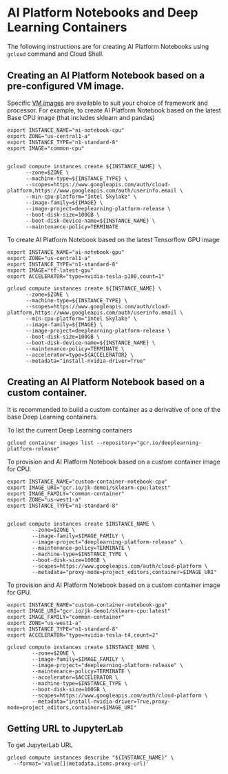 # AI Platform Notebooks and Deep Learning Containers
The following instructions are for creating AI Platform Notebooks using `gcloud` command and Cloud Shell.

## Creating an AI Platform Notebook based on a pre-configured VM image.

Specific [VM images](https://cloud.google.com/deep-learning-vm/docs/images) are available to suit your choice of framework and processor. For example, to create AI Platform Notebook based on the latest Base CPU image (that includes sklearn and pandas)

```
export INSTANCE_NAME="ai-notebook-cpu"
export ZONE="us-central1-a"
export INSTANCE_TYPE="n1-standard-8"
export IMAGE="common-cpu"


gcloud compute instances create ${INSTANCE_NAME} \
      --zone=$ZONE \
      --machine-type=${INSTANCE_TYPE} \
      --scopes=https://www.googleapis.com/auth/cloud-platform,https://www.googleapis.com/auth/userinfo.email \
      --min-cpu-platform="Intel Skylake" \
      --image-family=${IMAGE} \
      --image-project=deeplearning-platform-release \
      --boot-disk-size=100GB \
      --boot-disk-device-name=${INSTANCE_NAME} \
      --maintenance-policy=TERMINATE 
```

To create AI Platform Notebook based on the latest Tensorflow GPU image
```
export INSTANCE_NAME="ai-notebook-gpu"
export ZONE="us-central1-a"
export INSTANCE_TYPE="n1-standard-8"
export IMAGE="tf-latest-gpu"
export ACCELERATOR="type=nvidia-tesla-p100,count=1"      
      
gcloud compute instances create ${INSTANCE_NAME} \
      --zone=$ZONE \
      --machine-type=${INSTANCE_TYPE} \
      --scopes=https://www.googleapis.com/auth/cloud-platform,https://www.googleapis.com/auth/userinfo.email \
      --min-cpu-platform="Intel Skylake" \
      --image-family=${IMAGE} \
      --image-project=deeplearning-platform-release \
      --boot-disk-size=100GB \
      --boot-disk-device-name=${INSTANCE_NAME} \
      --maintenance-policy=TERMINATE \
      --accelerator=type=${ACCELERATOR} \
      --metadata="install-nvidia-driver=True"
```

## Creating an AI Platform Notebook based on a custom container.
It is recommended to build a custom container as a derivative of one of the base Deep Learning containers.

To list the current Deep Learning containers
```
gcloud container images list --repository="gcr.io/deeplearning-platform-release"
```

To provision and AI Platform Notebook based on a custom container image for CPU.
```
export INSTANCE_NAME="custom-container-notebook-cpu"
export IMAGE_URI="gcr.io/jk-demo1/sklearn-cpu:latest"
export IMAGE_FAMILY="common-container" 
export ZONE="us-west1-a"
export INSTANCE_TYPE="n1-standard-8"


gcloud compute instances create $INSTANCE_NAME \
        --zone=$ZONE \
        --image-family=$IMAGE_FAMILY \
        --image-project="deeplearning-platform-release" \
        --maintenance-policy=TERMINATE \
        --machine-type=$INSTANCE_TYPE \
        --boot-disk-size=100GB \
        --scopes=https://www.googleapis.com/auth/cloud-platform \
        --metadata="proxy-mode=project_editors,container=$IMAGE_URI"
```

To provision and AI Platform Notebook based on a custom container image for GPU.
```
export INSTANCE_NAME="custom-container-notebook-gpu"
export IMAGE_URI="gcr.io/jk-demo1/sklearn-cpu:latest"
export IMAGE_FAMILY="common-container" 
export ZONE="us-west1-a"
export INSTANCE_TYPE="n1-standard-8"
export ACCELERATOR="type=nvidia-tesla-t4,count=2"

gcloud compute instances create $INSTANCE_NAME \
        --zone=$ZONE \
        --image-family=$IMAGE_FAMILY \
        --image-project="deeplearning-platform-release" \
        --maintenance-policy=TERMINATE \
        --accelerator=$ACCELERATOR \
        --machine-type=$INSTANCE_TYPE \
        --boot-disk-size=100GB \
        --scopes=https://www.googleapis.com/auth/cloud-platform \
        --metadata="install-nvidia-driver=True,proxy-mode=project_editors,container=$IMAGE_URI"
```

## Getting URL to JupyterLab

To get JupyterLab URL

```
gcloud compute instances describe "${INSTANCE_NAME}" \
  --format='value[](metadata.items.proxy-url)'
```

